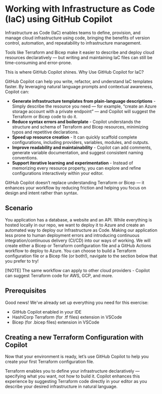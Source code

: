 # Working with Infrastructure as Code (IaC) using GitHub Copilot

Infrastructure as Code (IaC) enables teams to define, provision, and manage cloud infrastructure using code, bringing the benefits of version control, automation, and repeatability to infrastructure management.

Tools like Terraform and Bicep make it easier to describe and deploy cloud resources declaratively — but writing and maintaining IaC files can still be time-consuming and error-prone.

This is where GitHub Copilot shines. Why Use GitHub Copilot for IaC?

GitHub Copilot can help you write, refactor, and understand IaC templates faster. By leveraging natural language prompts and contextual awareness, Copilot can:

- **Generate infrastructure templates from plain-language descriptions** - Simply describe the resource you need — for example, “create an Azure storage account with a private endpoint” — and Copilot will suggest the Terraform or Bicep code to do it.
- **Reduce syntax errors and boilerplate** - Copilot understands the structure and schema of Terraform and Bicep resources, minimizing typos and repetitive declarations.
- **Speed up resource creation** - It can quickly scaffold complete configurations, including providers, variables, modules, and outputs.
- **Improve readability and maintainability** - Copilot can add comments, generate variable documentation, and suggest consistent naming conventions.
- **Support iterative learning and experimentation** - Instead of memorizing every resource property, you can explore and refine configurations interactively within your editor.

GitHub Copilot doesn’t replace understanding Terraform or Bicep — it enhances your workflow by reducing friction and helping you focus on design and intent rather than syntax.

## Scenario

You application has a database, a website and an API. While everything is hosted locally in our repo, we want to deploy it to Azure and create an automated way to deploy our Infrastructure as Code. Making our application less prone to human deployment errors and introducing continuous integration/continuous delivery (CI/CD) into our ways of working. We will create either a Bicep or Terraform configuration file and a GitHub Actions workflow to deploy to Azure. You can choose to build a Terraform configuration file or a Bicep file (or both!), navigate to the section below that you prefer to try!

[!NOTE] The same workflow can apply to other cloud providers - Copilot can suggest Terraform code for AWS, GCP, and more. 

## Prerequisites

Good news! We've already set up everything you need for this exercise:

- GitHub Copilot enabled in your IDE 
- HashiCorp Terraform (for .tf files) extension in VSCode
- Bicep (for .bicep files) extension in VSCode

## Creating a new Terraform Configuration with Copilot

Now that your environment is ready, let’s use GitHub Copilot to help you create your first Terraform configuration file.

Terraform enables you to define your infrastructure declaratively — specifying what you want, not how to build it.
Copilot enhances this experience by suggesting Terraform code directly in your editor as you describe your desired infrastructure in natural language.